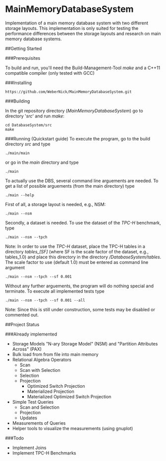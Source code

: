 # MainMemoryDatabaseSystem

Implementation of a main memory database system with two different storage layouts. This implementation is only suited for testing the performance differences between the storage layouts and research on main memory database systems.

##Getting Started

###Prerequisites

To build and run, you'll need the Build-Management-Tool _make_ and a C++11 compatible compiler (only tested with GCC)

###Installing

```
https://github.com/WeberNick/MainMemoryDatabaseSystem.git
```

###Building

In the git repository directory (_MainMemoryDatabaseSystem_) go to directory '_src_' and run _make_:
```
cd DatabaseSystem/src
make
```

###Running (Quickstart guide)
To execute the program, go to the build directory _src_ and type 

```
./main/main
```

or go in the _main_ directory and type

```
./main
```

To actually use the DBS, several command line arguements are needed. To get a list of possible arguements (from the main directory) type

```
./main --help
```

First of all, a storage layout is needed, e.g., NSM:

```
./main --nsm
```

Secondly, a dataset is needed. To use the dataset of the _TPC-H_ benchmark, type

```
./main --nsm --tpch
```

Note: In order to use the _TPC-H_ dataset, place the TPC-H tables in a directory *tables_[SF]* (where SF is the scale factor of the dataset, e.g., tables_1.0) and place this directory in the directory _/DatabaseSystem/tables_. The scale factor to use (default 1.0) must be entered as command line argument 

```
./main --nsm --tpch --sf 0.001
```

Without any further arguements, the program will do nothing special and terminate. To execute all implemented tests type

```
./main --nsm --tpch --sf 0.001 --all
```

Note: Since this is still under construction, some tests may be disabled or commented out.

##Project Status

###Already implemented

* Storage Models "N-ary Storage Model" (NSM) and "Partition Attributes Across" (PAX)
* Bulk load from from file into main memory
* Relational Algebra Operators
  * Scan
  * Scan with Selection
  * Selection
  * Projection
  	* Optimized Switch Projection
  	* Materialized Projection
  	* Materialized Optimized Switch Projection
* Simple Test Queries
	* Scan and Selection
	* Projection
	* Updates
* Measurements of Queries
* Helper tools to visualize the measurements (using gnuplot)

###Todo

* Implement Joins
* Implement TPC-H Benchmarks